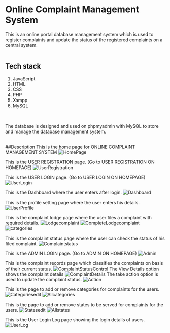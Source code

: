 # Online Complaint Management System

This is an online portal database management system which is used to register complaints and update the status of the registered complaints on a central system. 
<br>
<br>
## Tech stack
1. JavaScript
2. HTML
3. CSS
4. PHP
5. Xampp
6. MySQL

<br>
<br>
The database is designed and used on phpmyadmin with MySQL to store and manage the database management system.
<br>
<br>

##Description
This is the home page for ONLINE COMPLAINT MANAGEMENT SYSTEM
![HomePage](https://github.com/CHINMAY02CS/Complaint-Management-System/blob/main/homepage.JPG)

This is the USER REGISTRATION page. (Go to USER REGISTRATION ON HOMEPAGE)
![UserRegistration](https://github.com/CHINMAY02CS/Complaint-Management-System/blob/main/userreg.JPG)

This is the USER LOGIN page. (Go to USER LOGIN ON HOMEPAGE)
![UserLogin](https://github.com/CHINMAY02CS/Complaint-Management-System/blob/main/userlogin.JPG)

This is the Dashboard where the user enters after login.
![Dashboard](https://github.com/CHINMAY02CS/Complaint-Management-System/blob/main/dashboard.JPG)

This is the profile setting page where the user enters his details.
![UserProfile](https://github.com/CHINMAY02CS/Complaint-Management-System/blob/main/profile.JPG)

This is the complaint lodge page where the user files a complaint with required details.
![Lodgecomplaint](https://github.com/CHINMAY02CS/Complaint-Management-System/blob/main/lodgecomplaint.JPG)
![CompleteLodgecomplaint](https://github.com/CHINMAY02CS/Complaint-Management-System/blob/main/lodgecomplaint2.JPG)
![categories](https://github.com/CHINMAY02CS/Complaint-Management-System/blob/main/Selectcategory.JPG)

This is the complaint status page where the user can check the status of his filed complaint.
![Complaintstatus](https://github.com/CHINMAY02CS/Complaint-Management-System/blob/main/complainthistory.JPG)

This is the ADMIN LOGIN page. (Go to ADMIN ON HOMEPAGE)
![Admin](https://github.com/CHINMAY02CS/Complaint-Management-System/blob/main/Adminlogin.JPG)

This is the complaint records page which classifies the complaints on basis of their current status.
![ComplaintStatusControl](https://github.com/CHINMAY02CS/Complaint-Management-System/blob/main/Admincomplaintstatus.JPG)
The View Details option shows the complaint details
![ComplaintDetails](https://github.com/CHINMAY02CS/Complaint-Management-System/blob/main/complaintdetails.JPG)
The take action option is used to update the complaint status.
![Action](https://github.com/CHINMAY02CS/Complaint-Management-System/blob/main/complaintaction.JPG)

This is the page to add or remove categories for complaints for the users.
![Categoriesedit](https://github.com/CHINMAY02CS/Complaint-Management-System/blob/main/Editcategories.JPG)
![Allcategories](https://github.com/CHINMAY02CS/Complaint-Management-System/blob/main/Listofcategories.JPG)

This is the page to add or remove states to be served for complaints for the users.
![Statesedit](https://github.com/CHINMAY02CS/Complaint-Management-System/blob/main/editstate.JPG)
![Allstates](https://github.com/CHINMAY02CS/Complaint-Management-System/blob/main/stateslist.JPG)

This is the User Login Log page showing the login details of users.
![UserLog](https://github.com/CHINMAY02CS/Complaint-Management-System/blob/main/userlog.JPG)




